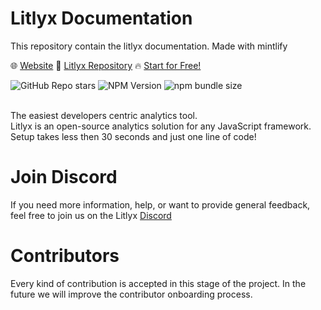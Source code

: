 # Litlyx Documentation

This repository contain the litlyx documentation. Made with mintlify

🌐 <a href="https://litlyx.com">Website</a> 🌟 <a href="https://github.com/litlyx/litlyx">Litlyx Repository</a> 🔥 <a href="https://dashboard.litlyx.com">Start for Free!</a>

![GitHub Repo stars](https://img.shields.io/github/stars/Litlyx/litlyx)
![NPM Version](https://img.shields.io/npm/v/litlyx?logo=npm&color=orange)
![npm bundle size](https://img.shields.io/bundlephobia/min/litlyx)

<br />
 The easiest developers centric analytics tool.<br>Litlyx is an open-source analytics solution for any JavaScript framework. Setup takes less then 30 seconds and just one line of code!
<br />

# Join Discord

If you need more information, help, or want to provide general feedback, feel free to join us on the Litlyx [Discord](https://discord.gg/9cQykjsmWX)

# Contributors

Every kind of contribution is accepted in this stage of the project. In the future we will improve the contributor onboarding process. 